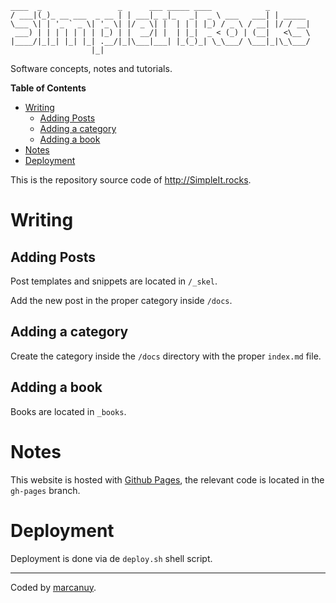 
~~~
____  _                 _      ___ _____ ____            _        
/ ___|(_)_ __ ___  _ __ | | ___|_ _|_   _|  _ \ ___   ___| | _____ 
\___ \| | '_ ` _ \| '_ \| |/ _ \| |  | | | |_) / _ \ / __| |/ / __|
 ___) | | | | | | | |_) | |  __/| |  | |_|  _ < (_) | (__|   <\__ \
|____/|_|_| |_| |_| .__/|_|\___|___| |_(_)_| \_\___/ \___|_|\_\___/
                  |_|                                              
~~~

Software concepts, notes and tutorials.

<!-- markdown-toc start - Don't edit this section. Run M-x markdown-toc-generate-toc again -->
**Table of Contents**

- [Writing](#writing)
    - [Adding Posts](#adding-posts)
    - [Adding a category](#adding-a-category)
    - [Adding a book](#adding-a-book)
- [Notes](#notes)
- [Deployment](#deployment)

<!-- markdown-toc end -->

This is the repository source code of <http://SimpleIt.rocks>.

# Writing

## Adding Posts

Post templates and snippets are located in `/_skel`.

Add the new post in the proper category inside `/docs`.

## Adding a category

Create the category inside the `/docs` directory with the proper `index.md` file.

## Adding a book

Books are located in `_books`.

# Notes

This website is hosted with [Github Pages](https://pages.github.com/), the relevant
code is located in the `gh-pages` branch.

# Deployment

Deployment is done via de `deploy.sh` shell script.

<hr />

Coded by [marcanuy](http://marcanuy.com/).

